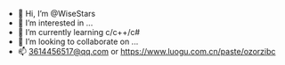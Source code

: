 - 👋 Hi, I’m @WiseStars
- 👀 I’m interested in ...
- 🌱 I’m currently learning c/c++/c#
- 💞️ I’m looking to collaborate on ...
- 📫 3614456517@qq.com or https://www.luogu.com.cn/paste/ozorzibc

<!---
WiseStars/WiseStars is a ✨ special ✨ repository because its `README.md` (this file) appears on your GitHub profile.
You can click the Preview link to take a look at your changes.
--->
